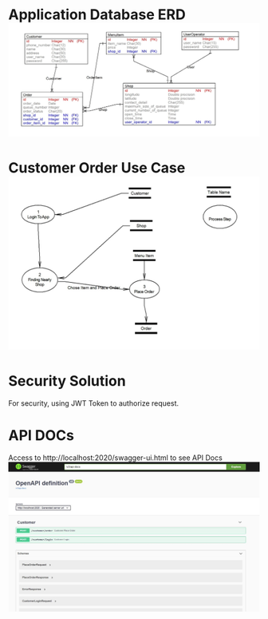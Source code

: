 # Application Database ERD ![](/src/main/resources/static/coffeeshop_erd.jpg "")
# Customer Order Use Case ![](/src/main/resources/static/customer_use_case.jpg "")
# Security Solution
   For security, using JWT Token to authorize request.
# API DOCs
   Access to http://localhost:2020/swagger-ui.html to see API Docs ![](/src/main/resources/static/api-docs.jpg "")
